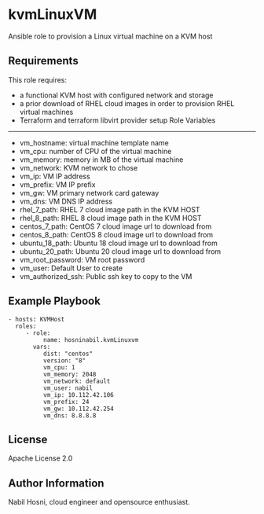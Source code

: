 kvmLinuxVM
=========
Ansible role to provision a Linux virtual machine on a KVM host

Requirements
------------
This role requires:
- a functional KVM host with configured network and storage
- a prior download of RHEL cloud images in order to provision RHEL virtual machines
- Terraform and terraform libvirt provider setup
Role Variables
--------------
- vm_hostname: virtual machine template name
- vm_cpu: number of CPU of the virtual machine
- vm_memory: memory in MB of the virtual machine
- vm_network: KVM network to chose
- vm_ip: VM IP address
- vm_prefix: VM IP prefix
- vm_gw: VM primary network card gateway
- vm_dns: VM DNS IP address
- rhel_7_path: RHEL 7 cloud image path in the KVM HOST
- rhel_8_path: RHEL 8 cloud image path in the KVM HOST
- centos_7_path: CentOS 7 cloud image url to download from
- centos_8_path: CentOS 8 cloud image url to download from
- ubuntu_18_path: Ubuntu 18 cloud image url to download from
- ubuntu_20_path: Ubuntu 20 cloud image url to download from
- vm_root_password: VM root password
- vm_user: Default User to create
- vm_authorized_ssh: Public ssh key to copy to the VM

Example Playbook
----------------
    - hosts: KVMHost
      roles:
         - role:
              name: hosninabil.kvmLinuxvm
           vars:
              dist: "centos"
              version: "8"
              vm_cpu: 1
              vm_memory: 2048
              vm_network: default
              vm_user: nabil
              vm_ip: 10.112.42.106
              vm_prefix: 24
              vm_gw: 10.112.42.254
              vm_dns: 8.8.8.8

License
-------
Apache License 2.0

Author Information
------------------
Nabil Hosni, cloud engineer and opensource enthusiast.
